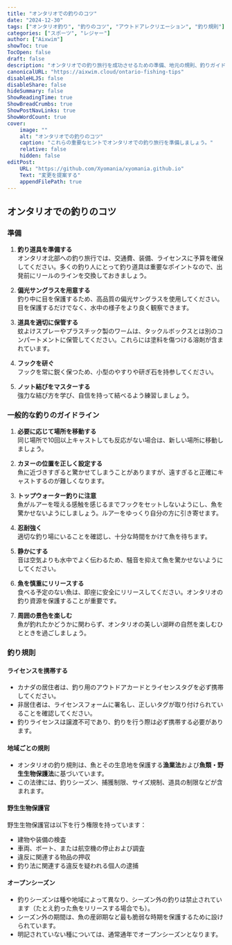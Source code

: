```yaml
---
title: "オンタリオでの釣りのコツ"
date: "2024-12-30"
tags: ["オンタリオ釣り", "釣りのコツ", "アウトドアレクリエーション", "釣り規則"]
categories: ["スポーツ", "レジャー"]
author: ["Aixwim"]
showToc: true
TocOpen: false
draft: false
description: "オンタリオでの釣り旅行を成功させるための準備、地元の規則、釣りガイドラインについての重要なヒントを紹介します。"
canonicalURL: "https://aixwim.cloud/ontario-fishing-tips"
disableHLJS: false
disableShare: false
hideSummary: false
ShowReadingTime: true
ShowBreadCrumbs: true
ShowPostNavLinks: true
ShowWordCount: true
cover:
    image: ""
    alt: "オンタリオでの釣りのコツ"
    caption: "これらの重要なヒントでオンタリオでの釣り旅行を準備しましょう。"
    relative: false
    hidden: false
editPost:
    URL: "https://github.com/Xyomania/xyomania.github.io"
    Text: "変更を提案する"
    appendFilePath: true
---
```


## オンタリオでの釣りのコツ

### **準備**

1. **釣り道具を準備する**  
   オンタリオ北部への釣り旅行では、交通費、装備、ライセンスに予算を確保してください。多くの釣り人にとって釣り道具は重要なポイントなので、出発前にリールのラインを交換しておきましょう。

2. **偏光サングラスを用意する**  
   釣り中に目を保護するため、高品質の偏光サングラスを使用してください。目を保護するだけでなく、水中の様子をより良く観察できます。

3. **道具を適切に保管する**  
   蚊よけスプレーやプラスチック製のワームは、タックルボックスとは別のコンパートメントに保管してください。これらには塗料を傷つける溶剤が含まれています。

4. **フックを研ぐ**  
   フックを常に鋭く保つため、小型のやすりや研ぎ石を持参してください。

5. **ノット結びをマスターする**  
   強力な結び方を学び、自信を持って結べるよう練習しましょう。

### **一般的な釣りのガイドライン**

1. **必要に応じて場所を移動する**  
   同じ場所で10回以上キャストしても反応がない場合は、新しい場所に移動しましょう。

2. **カヌーの位置を正しく設定する**  
   魚に近づきすぎると驚かせてしまうことがありますが、遠すぎると正確にキャストするのが難しくなります。

3. **トップウォーター釣りに注意**  
   魚がルアーを咥える感触を感じるまでフックをセットしないようにし、魚を驚かせないようにしましょう。ルアーをゆっくり自分の方に引き寄せます。

4. **忍耐強く**  
   適切な釣り場にいることを確認し、十分な時間をかけて魚を待ちます。

5. **静かにする**  
   音は空気よりも水中でよく伝わるため、騒音を抑えて魚を驚かせないようにしてください。

6. **魚を慎重にリリースする**  
   食べる予定のない魚は、即座に安全にリリースしてください。オンタリオの釣り資源を保護することが重要です。

7. **周囲の景色を楽しむ**  
   魚が釣れたかどうかに関わらず、オンタリオの美しい湖畔の自然を楽しむひとときを過ごしましょう。

### **釣り規則**

#### **ライセンスを携帯する**

- カナダの居住者は、釣り用のアウトドアカードとライセンスタグを必ず携帯してください。  
- 非居住者は、ライセンスフォームに署名し、正しいタグが取り付けられていることを確認してください。  
- 釣りライセンスは譲渡不可であり、釣りを行う際は必ず携帯する必要があります。

#### **地域ごとの規則**

- オンタリオの釣り規則は、魚とその生息地を保護する**漁業法**および**魚類・野生生物保護法**に基づいています。  
- この法律には、釣りシーズン、捕獲制限、サイズ規制、道具の制限などが含まれます。

#### **野生生物保護官**

野生生物保護官は以下を行う権限を持っています：

- 建物や装備の検査  
- 車両、ボート、または航空機の停止および調査  
- 違反に関連する物品の押収  
- 釣り法に関連する違反を疑われる個人の逮捕  

#### **オープンシーズン**

- 釣りシーズンは種や地域によって異なり、シーズン外の釣りは禁止されています（たとえ釣った魚をリリースする場合でも）。  
- シーズン外の期間は、魚の産卵期など最も脆弱な時期を保護するために設けられています。  
- 明記されていない種については、通常通年でオープンシーズンとなります。
